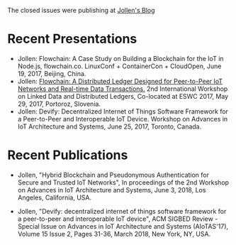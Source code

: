 The closed issues were publishing at [Jollen's Blog](http://jollen.org/blog)

# Recent Presentations

* Jollen: Flowchain: A Case Study on Building a Blockchain for the IoT in Node.js, flowchain.co. LinuxConf + ContainerCon + CloudOpen, June 19, 2017, Beijing, China.
* Jollen: [Flowchain: A Distributed Ledger Designed for Peer-to-Peer IoT Networks and Real-time Data Transactions.](https://sites.google.com/site/lddleswc17/program) 2nd International Workshop on Linked Data and Distributed Ledgers, Co-located at ESWC 2017, May 29, 2017, Portoroz, Slovenia.
* Jollen: Devify: Decentralized Internet of Things Software Framework for a Peer-to-Peer and Interoperable IoT Device. Workshop on Advances in IoT Architecture and Systems, June 25, 2017, Toronto, Canada.

# Recent Publications

* Jollen, "Hybrid Blockchain and Pseudonymous Authentication for Secure and Trusted IoT Networks", In proceedings of the 2nd Workshop on Advances in IoT Architecture and Systems, June 3, 2018, Los Angeles, California, USA.

* Jollen, "Devify: decentralized internet of things software framework for a peer-to-peer and interoperable IoT device", ACM SIGBED Review - Special Issue on Advances in IoT Architecture and Systems (AIoTAS'17), Volume 15 Issue 2, Pages 31-36, March 2018, New York, NY, USA.



